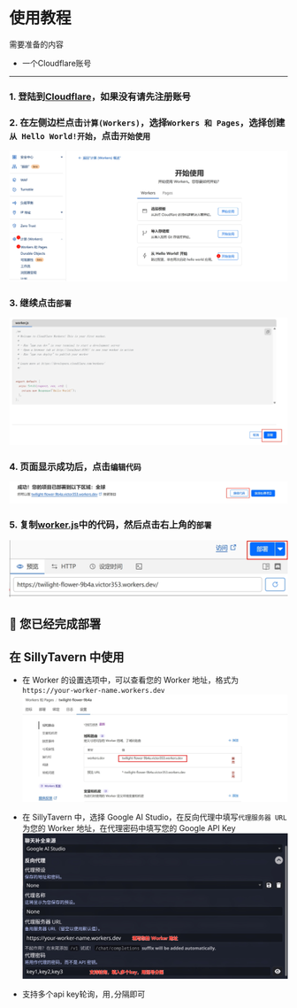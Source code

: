# 使用教程

需要准备的内容
  - 一个Cloudflare账号
---
### 1. 登陆到[Cloudflare](https://dash.cloudflare.com/login)，如果没有请先注册账号

### 2. 在左侧边栏点击`计算(Workers)`，选择`Workers 和 Pages`，选择创建`从 Hello World!开始`，点击`开始使用`
  ![](01.jpg)

### 3. 继续点击`部署`
  ![](02.jpg)

### 4. 页面显示成功后，点击`编辑代码`
  ![](03.jpg)

### 5. 复制[worker.js](../worker.js)中的代码，然后点击右上角的`部署`
  ![](04.jpg)

🎉 您已经完成部署
---
## 在 SillyTavern 中使用

- 在 Worker 的设置选项中，可以查看您的 Worker 地址，格式为``https://your-worker-name.workers.dev``
![](05.jpg)

- 在 SillyTavern 中，选择 Google AI Studio，在反向代理中填写`代理服务器 URL`为您的 Worker 地址，在代理密码中填写您的 Google API Key
![](06.jpg)

- 支持多个api key轮询，用`,`分隔即可